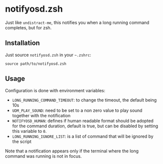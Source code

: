 # notifyosd.zsh

Just like `undistract-me`, this notifies you when a long running command completes, but for zsh.

## Installation
Just source `notifyosd.zsh` in your `~.zshrc`:

```
source path/to/notifyosd.zsh
```

## Usage
Configuration is done with environment variables:
* `LONG_RUNNING_COMMAND_TIMEOUT`: to change the timeout, the default being 10s
* `UDM_PLAY_SOUND`: need to be set to a non zero value to play sound together with the notification
* `NOTIFYOSD_HUMAN`: defines if human readable format should be adopted for the command duration, default is true, but
  can be disabled by setting this variable to `0`.
* `LONG_RUNNING_IGNORE_LIST`: is a list of command that will be ignored by the script

Note that a notification appears only if the terminal where the long command was running is not in focus.
